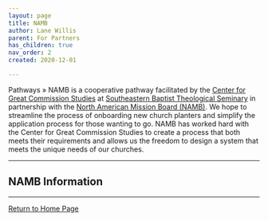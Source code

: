 ```yaml
---
layout: page
title: NAMB
author: Lane Willis
parent: For Partners
has_children: true
nav_order: 2
created: 2020-12-01

---
```


Pathways » NAMB is a cooperative pathway facilitated by the [Center for Great Commission Studies](https://thecgcs.org) at [Southeastern Baptist Theological Seminary](https://sebts.edu) in partnership with the [North American Mission Board (NAMB)](https://www.namb.net/).  We hope to streamline the process of onboarding new church planters and simplify the application process for those wanting to go. NAMB has worked hard with the Center for Great Commission Studies to create a process that both meets their requirements and allows us the freedom to design a system that meets the unique needs of our churches.

---

## NAMB Information

---

[Return to Home Page](https://keelancook.com/missions-center/)